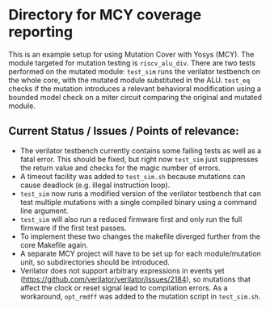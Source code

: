 Directory for MCY coverage reporting
==================================

This is an example setup for using Mutation Cover with Yosys (MCY).
The module targeted for mutation testing is `riscv_alu_div`. There are two tests
performed on the mutated module: `test_sim` runs the verilator testbench on the
whole core, with the mutated module substituted in the ALU. `test_eq` checks if
the mutation introduces a relevant behavioral modification using a bounded model
check on a miter circuit comparing the original and mutated module.

Current Status / Issues / Points of relevance:
----------------------------------

- The verilator testbench currently contains some failing tests as well as a
fatal error. This should be fixed, but right now `test_sim` just suppresses the
return value and checks for the magic number of errors.
- A timeout facility was added to `test_sim.sh` because mutations can cause
deadlock (e.g. illegal instruction loop).
- `test_sim` now runs a modified version of the verilator testbench that can
test multiple mutations with a single compiled binary using a command line
argument.
- `test_sim` will also run a reduced firmware first and only run the full
firmware if the first test passes.
- To implement these two changes the makefile diverged further from the core
Makefile again.
- A separate MCY project will have to be set up for each module/mutation unit,
so subdirectories should be introduced.
- Verilator does not support arbitrary expressions in events yet
(https://github.com/verilator/verilator/issues/2184), so mutations that affect
the clock or reset signal lead to compilation errors. As a workaround,
`opt_rmdff` was added to the mutation script in `test_sim.sh`.
